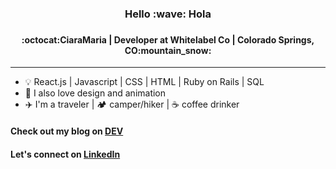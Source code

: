 <h3 align="center">
Hello :wave: Hola
<h3>
<h4 align="center">  
:octocat:CiaraMaria | Developer at Whitelabel Co | Colorado Springs, CO:mountain_snow:
</h4> <hr>

- :bulb: React.js | Javascript | CSS | HTML | Ruby on Rails | SQL
- :art: I also love design and animation
- :airplane: I'm a traveler | :camping: camper/hiker | :coffee: coffee drinker

#### Check out my blog on [DEV](https://dev.to/proiacm)
#### Let's connect on [LinkedIn](https://www.linkedin.com/in/cmproia/)
